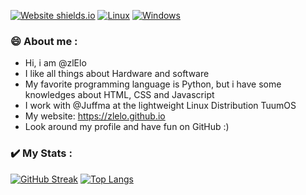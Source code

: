 [![Website shields.io](https://img.shields.io/website-up-down-green-red/http/shields.io.svg)](https://zlelo.github.io)
[![Linux](https://svgshare.com/i/Zhy.svg)](https://svgshare.com/i/Zhy.svg)
[![Windows](https://svgshare.com/i/ZhY.svg)](https://svgshare.com/i/ZhY.svg)

### 😄 About me :

- Hi, i am @zlElo
- I like all things about Hardware and software
- My favorite programming language is Python, but i have some knowledges about HTML, CSS and Javascript
- I work with @Juffma at the lightweight Linux Distribution TuumOS
- My website: https://zlelo.github.io 
- Look around my profile and have fun on GitHub :)


### ✔️ My Stats :

[![GitHub Streak](http://github-readme-streak-stats.herokuapp.com?user=zlElo&theme=tokyonight&date_format=j%20M%5B%20Y%5D)](https://git.io/streak-stats)
[![Top Langs](https://github-readme-stats.vercel.app/api/top-langs/?username=zlElo&layout=compact&theme=vision-friendly-dark)](https://github.com/anuraghazra/github-readme-stats)

<!---
zlElo/zlElo is a ✨ special ✨ repository because its `README.md` (this file) appears on your GitHub profile.
You can click the Preview link to take a look at your changes.
--->

